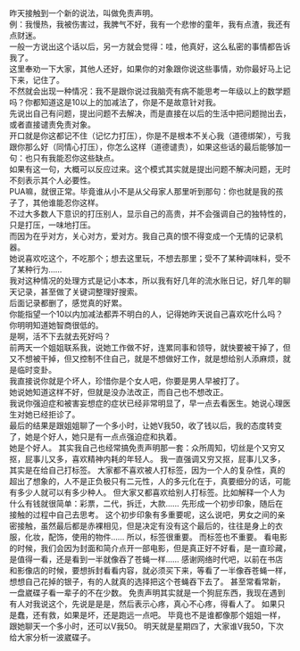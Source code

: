 昨天接触到一个新的说法，叫做免责声明。  
例：我慢热，我被伤害过，我脾气不好，我有一个悲惨的童年，我有点渣，我还有点财迷。  
一般一方说出这个话以后，另一方就会觉得：哇，他真好，这么私密的事情都告诉我了。  
这里奉劝一下大家，其他人还好，如果你的对象跟你说这些事情，劝你最好马上记下来，记住了。  
不然就会出现一种情况：我不是跟你说过我脑壳有病不能思考一年级以上的数学题吗？你都知道这是10以上的加减法了，你是不是故意针对我。  
先说出自己有问题，提出问题不去解决，而是直接在以后的生活中把问题抛出去，或者直接谴责免责对象。  
开口就是你这都记不住（记忆力打压），你是不是根本不关心我（道德绑架），亏我跟你那么好（同情心打压），你怎么这样（道德谴责），如果这些话的最后能够加一句：也只有我能忍你这些缺点。  
如果有这一句，大概可以反应过来。这个模式其实就是提出问题不解决问题，无时不刻表示其个人必要性。  
PUA嘛，就很正常。毕竟谁从小不是从父母家人那里听到那句：你也就是我的孩子了，其他谁能忍你这样。  
不过大多数人下意识的打压别人，显示自己的高贵，并不会强调自己的独特性的，只是打压，一味地打压。  
而因为在乎对方，关心对方，爱对方。我自己真的恨不得变成一个无情的记录机器。  
她说喜欢吃这个，不吃那个；想去这里玩，不想去那里；受不了某种调味料，受不了某种行为……  
我对这种情况的处理方式是记小本本，所以我有好几年的流水账日记，好几年的聊天记录，甚至做了关键词整理好搜索。  
后面记录都删了，感觉真的好累。  
你能指望一个10以内加减法都弄不明白的人，记得她昨天说自己喜欢吃什么吗？  
你明明知道她智商很低的。  
是啊，活不下去就去死好吗？  
前两天一个姐姐联系我，说她工作做不好，连累同事和领导，就快要被干掉了，但又不想被干掉，但又控制不住自己，就是不想做好工作，就是想给别人添麻烦，就是临时变卦。  
我直接说你就是个坏人，珍惜你是个女人吧，你要是男人早被打了。  
她说她知道这样不好，但就是没办法改正，而自己也不想改正。  
我说你强迫症和被害妄想症的症状已经非常明显了，早一点去看医生。她说心理医生对她已经拒诊了。  
最后的结果是跟姐姐聊了一个多小时，让她V我50，收了钱以后，我的态度转变了，她是个好人，她只是有一点点强迫症和执着。  
她是个好人。
其实我自己也经常搞免责声明那一套：众所周知，切丝是个又穷又抠，屁事儿又多，喜欢精神内耗的年轻人。
我一直强调又穷又抠，屁事儿又多，其实是在给自己打标签。
大家都不喜欢被人打标签，因为一个人的复杂性，真的超出了想象的，人不是正负极只有二元性，人的多元化在于，真要细分的话，可能有多少人就可以有多少种人。
但大家又都喜欢给别人打标签。比如解释一个人为什么有钱就很简单：彩票，二代，拆迁，大款……
先形成一个初步印象，随后在接触的过程中自己去思考。
这个初步印象有多重要呢，这么说吧，男女之间的亲密接触，虽然最后都是赤裸相见，但是决定有没有这个最后的，往往是身上的衣服，化妆，配饰，使用的物件……
所以，标签很重要。
而标签也不重要。
看电影的时候，我们会因为封面和简介点开一部电影，但是真正好不好看，是一直珍藏，是值得一看，还是看到一半就像吞了苍蝇一样……
感谢网络时代吧，以前在书店和影像店的时候，要想拆封看看内容，就必须买下来，等看了一半像吞苍蝇一样，想想自己花掉的银子，有的人就真的选择把这个苍蝇吞下去了。
甚至常看常新，一盘崴碟子看一辈子的不在少数。
免责声明其实就是一个狗屁东西，我现在遇到有人对我说这个，先说是是是，然后表示心疼，真心不心疼，得看人了。
如果只是蠢，还有救，如果是坏，还是跑远一点吧。
毕竟也不是谁都像那个姐姐一样，跟她聊天一个多小时，还可以V我50。
明天就是星期四了，大家谁V我50，下次给大家分析一波崴碟子。